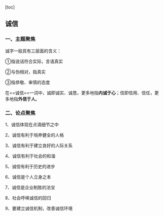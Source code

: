 [toc]

## 诚信

### 一、主题聚焦

诚字一般具有三层面的含义：

①指说话符合实际，言语真实

②与伪相对，指真实

③指恭敬、审慎的态度

在==诚信==一词中，诚即诚实、诚恳，更多地指**内诚于心**；信即信用、信任，更多地指**外信于人**。

### 二、论点聚焦

1、诚信体现在点滴细节之中

2、诚信有利于培养健全的人格

3、诚信有利于建立良好的人际关系

4、诚信有利于社会的和谐

5、诚信有利于历史的进步

6、诚信是个人立身之本

7、诚信是企业制胜的法宝

8、社会呼唤诚信的回归

9、要建立诚信机制，改善诚信环境



